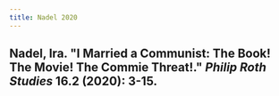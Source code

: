 ```yaml
---
title: Nadel 2020
---
```


## Nadel, Ira. "I Married a Communist: The Book! The Movie! The Commie Threat!." _Philip Roth Studies_ 16.2 (2020): 3-15.
##

